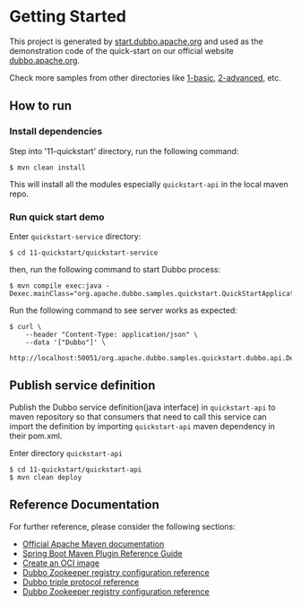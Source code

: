 # Getting Started
This project is generated by [start.dubbo.apache.org](https://start.dubbo.apache.org/) and used as the demonstration code of the quick-start on our official website [dubbo.apache.org](https://dubbo.apache.org/zh-cn/overview/mannual/java-sdk/quick-start/microservice/starter/).

Check more samples from other directories like [1-basic](../1-basic), [2-advanced](../2-advanced), etc.

## How to run

### Install dependencies
Step into '11-quickstart' directory, run the following command:

```shell
$ mvn clean install
```

This will install all the modules especially `quickstart-api` in the local maven repo.

### Run quick start demo
Enter `quickstart-service` directory:
```shell
$ cd 11-quickstart/quickstart-service
```

then, run the following command to start Dubbo process:
```shell
$ mvn compile exec:java -Dexec.mainClass="org.apache.dubbo.samples.quickstart.QuickStartApplication"
```

Run the following command to see server works as expected:
```shell
$ curl \
    --header "Content-Type: application/json" \
    --data '["Dubbo"]' \
    http://localhost:50051/org.apache.dubbo.samples.quickstart.dubbo.api.DemoService/sayHello/
```

## Publish service definition
Publish the Dubbo service definition(java interface) in `quickstart-api` to maven repository so that consumers that need to call this service can import the definition by importing `quickstart-api` maven dependency in their pom.xml.

Enter directory `quickstart-api`
```shell
$ cd 11-quickstart/quickstart-api
$ mvn clean deploy
```

## Reference Documentation
For further reference, please consider the following sections:

* [Official Apache Maven documentation](https://maven.apache.org/guides/index.html)
* [Spring Boot Maven Plugin Reference Guide](https://docs.spring.io/spring-boot/docs/3.1.2/maven-plugin/reference/html/)
* [Create an OCI image](https://docs.spring.io/spring-boot/docs/3.1.2/maven-plugin/reference/html/#build-image)
* [Dubbo Zookeeper registry configuration reference](https://dubbo.apache.org/zh-cn/overview/mannual/java-sdk/reference-manual/registry/zookeeper/)
* [Dubbo triple protocol reference](https://dubbo.apache.org/zh-cn/overview/mannual/java-sdk/reference-manual/protocol/triple/)
* [Dubbo Zookeeper registry configuration reference](https://docs.spring.io/spring-boot/docs/3.1.2/reference/htmlsingle/#web.servlet.spring-mvc.template-engines)

